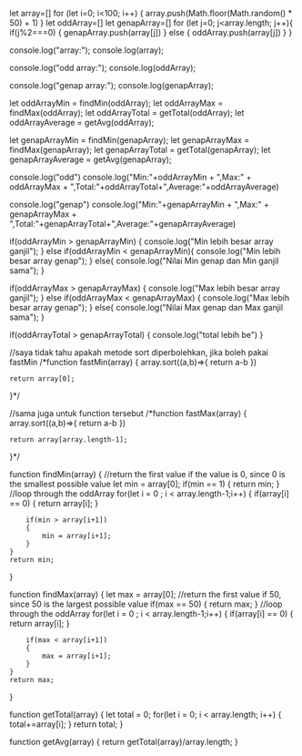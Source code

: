 let array=[]
for (let i=0; i<100; i++) {
    array.push(Math.floor(Math.random() * 50) + 1)
}
let oddArray=[]
let genapArray=[]
for (let j=0; j<array.length; j++){
    if(j%2===0)
    {
        genapArray.push(array[j])
    }
    else
    {
        oddArray.push(array[j])
    }
}

console.log("array:");
console.log(array);

console.log("odd array:");
console.log(oddArray);

console.log("genap array:");
console.log(genapArray);

let oddArrayMin = findMin(oddArray);
let oddArrayMax = findMax(oddArray);
let oddArrayTotal = getTotal(oddArray);
let oddArrayAverage = getAvg(oddArray);

let genapArrayMin = findMin(genapArray);
let genapArrayMax = findMax(genapArray);
let genapArrayTotal = getTotal(genapArray);
let genapArrayAverage = getAvg(genapArray);

console.log("odd")
console.log("Min:"+oddArrayMin + ",Max:" + oddArrayMax + ",Total:"+oddArrayTotal+",Average:"+oddArrayAverage)

console.log("genap")
console.log("Min:"+genapArrayMin + ",Max:" + genapArrayMax + ",Total:"+genapArrayTotal+",Average:"+genapArrayAverage)

if(oddArrayMin > genapArrayMin)
{
    console.log("Min lebih besar array ganjil");
}
else if(oddArrayMin < genapArrayMin){
    console.log("Min lebih besar array genap");
}
else{
    console.log("Nilai Min genap dan Min ganjil sama");
}

if(oddArrayMax > genapArrayMax)
{
    console.log("Max lebih besar array ganjil");
}
else if(oddArrayMax < genapArrayMax)
{
    console.log("Max lebih besar array genap");
}
else{
    console.log("Nilai Max genap dan Max ganjil sama");
}

if(oddArrayTotal > genapArrayTotal)
{
    console.log("total lebih be")
}

//saya tidak tahu apakah metode sort diperbolehkan, jika boleh pakai fastMin
/*function fastMin(array)
{
    array.sort((a,b)=>{
        return a-b
    })
    
    return array[0];
}*/

//sama juga untuk function tersebut
/*function fastMax(array)
{
    array.sort((a,b)=>{
        return a-b
    })
    
    return array[array.length-1];
}*/

function findMin(array)
{
    //return the first value if the value is 0, since 0 is the smallest possible value
    let min = array[0];
    if(min == 1)
    {
        return min;
    }
    //loop through the oddArray
    for(let i = 0 ; i < array.length-1;i++)
    {
        if(array[i] == 0)
        {
            return array[i];
        }
        
        if(min > array[i+1])
        {
            min = array[i+1];
        }
    }
    return min;
}

function findMax(array)
{
    let max = array[0];
    //return the first value if 50, since 50 is the largest possible value
    if(max == 50)
    {
        return max;
    }
    //loop through the oddArray
    for(let i = 0 ; i < array.length-1;i++)
    {
        if(array[i] == 0)
        {
            return array[i];
        }
        
        if(max < array[i+1])
        {
            max = array[i+1];
        }
    }
    return max;
}

function getTotal(array)
{
    let total = 0;
    for(let i = 0; i < array.length; i++)
    {
        total+=array[i];
    }
    return total;
}

function getAvg(array)
{
    return getTotal(array)/array.length;
}







